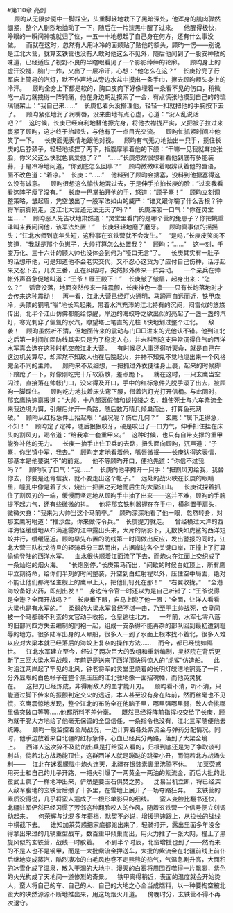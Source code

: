 #第110章 亮剑<br />    顾昀从无限梦魇中一脚踩空，头重脚轻地栽下了黑暗深处，他浑身的肌肉骤然绷紧，整个人剧烈地抽动了一下，随后在一片漆黑中醒了过来。    他醒得极快，睁眼的一瞬间神魂就归了位，一五一十地想起了自己身在何方，还有什么事没做。    而就在这时，忽然有人用冰冷的面颊贴了贴他的额头，顾昀一愣——别说是江北大营，就算玄铁营也没有人敢对他这么不见外，随后他闻到了一股安神散的味道，已经适应了视野不良的半瞎眼看见了一个影影绰绰的轮廓。    顾昀身上的虚汗没褪，脑门一炸，又出了一层冷汗，心想：“他怎么在这？”    长庚拧亮了行军床上简易的汽灯，默不作声地从旁边水盆中摸出一条手巾，擦去顾昀额头身上的冷汗。    顾昀全身上下都是软的，胸口皮肉下好像埋着一条看不见的伤口，稍微吃一点力就拽得一阵钝痛，他在身边胡乱摸索了一会，有点慌张地摸到自己的的琉璃镜架上：“我自己来……”    长庚低着头没搭理他，轻轻一扣就把他的手腕按下去了。    顾昀紧张地润了润嘴唇，没来由地有点心虚，心道：“没人乱说话吧？”    这时候，长庚已经麻利地替他擦完身，将他衣襟拢严实，又把被子拉过来裹紧了顾昀，这才终于抬起头，与他有了一点目光交流。    顾昀忙抓紧时间冲他笑了一下。    长庚面无表情地跟他对视。    顾昀有气无力地抽出一只手，揽住长庚的后脖颈子，轻轻地揉捏了两下，指腹摩挲着他的下颌：“干嘛一见我就耷拉张脸，你义父这么快就色衰爱弛了？”    “……”长庚忽然很想看看他到底有多能装蒜，于是冷冷地问道，“你到底怎么回事？”    顾昀微微眯着眼辨认着他的唇语，面不改色道：“着凉。”    长庚：“……”    他料到了顾昀会搪塞，没料到他搪塞得这么没有诚意。    顾昀很想这么愉快地混过去，于是伸手拍拍长庚的脸：“过来我看看这阵子瘦了没有。”    长庚一巴掌拍开他的手，怒道：“顾子熹！”    顾昀立刻调整策略，皱起眉，凭空皱出了一股军法如山的威严：“谁又跟你嚼了什么舌根？钟将军前脚刚走，这江北大营还无法无天了吗？”    长庚深吸一口气：“你在灵堂里……”    顾昀恶人先告状地肃然道：“灵堂里看门的是哪个营的兔崽子？你把姚重泽叫来我问问他，该军法处置！”    长庚轻轻地磨了磨牙。    顾昀真事似的摇摇头：“江北水师到底年头短，这种事在玄铁营就不会发生。”    “是吗，”长庚皮笑肉不笑道，“我就是那个兔崽子，大帅打算怎么处置我？”    顾昀：“……”    这一刻，千变万化、三十六计的顾大帅也没体会到何为“哑口无言”了。    长庚其实有一肚子的话想审他，可是知道他不会老实交代，又不忍心这货为了应付自己伤神，话浮起来又忍下去，几次三番，正在纠结时，突然帐外传来一阵异动。    一个亲兵在帅帐外声音急促地叫道：“王爷！雁王殿下！”    长庚皱了皱眉，起身出来：“怎么？”    话音没落，地面突然传来一阵震颤，长庚神色一凛——只有长炮落地时才会传来这种震动！    再一看，江北大营已经灯火通明，马蹄声自远而近，铁甲森冷，头顶的铜吼“嗡”地长鸣起来，带着水汽充沛的江北特有的沉闷，闷雷似的悠悠传出，北半个江山仿佛都能给惊醒，岸边的海蛟呼之欲出似的亮起了一盏一盏的汽灯，寒光刺穿了氤氲的水汽，瞭望塔上笔直的光柱飞快地划过整个江北。    敌袭！    顾昀虽然听不清，但地面传来的震动与门□□进来的光他认不错。他到江北之后第一时间加固防线其实只是为了稳定人心，并未料到这支异常沉得住气的西洋水军真会选在这种时机突袭江北大营。    有时候尽人事还得听天命，就是自己在这边机关算尽，却浑然不知敌人也在后院起火，并神不知鬼不觉地烧出来一个风格完全不同的主帅。    顾昀来不及细想，一把抓过外衣便往身上裹，起来的时候脚下踉跄了一下，好像刚吃完十斤软筋散，差点跪下。    就在这时，一只玄鹰当空闪过，直接落在帅帐门口，没来得及开口，手中的红标急件先脱手滚了出去，被顾昀一脚踩住。    顾昀吃力地扶着床头弯下腰，借着汽灯光打开信桶。与此同时，那玄鹰快速禀报道：“大帅，十八部落假借和谈投降之名，趋使死士与六车紫流金来我边境为饵，引爆后炸开一条路，随后数万精兵倾巢而出，打算鱼死网破。”    顾昀从红标急件上抬起眼：“战况呢？伤亡几何？”    玄鹰：“属下走得急，不知！”    顾昀定了定神，随后狠狠咬牙，硬是咬出了一口力气，伸手扣住挂在床头的割风刃，喝令道：“给我拿一套重甲来。”    这种时候，也只有自带支撑的重甲能弥补他的无力。    长庚一抬手止住卫兵的去路，扭头面向顾昀，沉声道：“子熹，你坐镇中军，我去。”    顾昀定定地看着他，嘴唇微抿——长庚认得这表情，那基本是他要说“不”的前兆。    他不等顾昀开口，便抢先道：“你信不过我吗？”    顾昀叹了口气：“我……”    长庚向他平摊开一只手：“把割风刃给我，我替你去，你要是还肯信我，就不要走出这个帐子。”    远处的战火映在长庚的眼睛里，瞳孔中像是着了火，烧出一把置之死地而后生的大梁江山。    长庚试探着抓住了割风刃的一端，缓慢而坚定地从顾昀手中抽了出来——这并不难，顾昀的手腕提不起力气，还有些微微的抖。    他将那玄铁利器握在在手中，横斜置于肩头，微微欠身：“我来为大帅当这个马前卒。”    顾昀深深地看了他一眼，忽然转身，对那玄鹰吩咐道：“推沙盘，你来做传令兵。”    长庚提刀就走。    曾经横过大洋的西洋海怪缓缓地从布满迷雾的江中露出头来，大片的阴影下，无数快如虎鲨的西洋短蛟并行，缓缓逼近。顾昀早先布置的防线第一时间做出反应，发出警报的同时，江北大营三队枕戈待旦的轻骑兵分三路而出，占据岸边各个关键口岸，正撞上了打算偷偷登陆的西洋水军。    血水很快顺着江面流了下去，而炮火在江面上交织成了一条灿烂的烟火海。    “长炮别停，”长庚策马而出，“间歇的时候白虹顶上，所有鹰甲立刻待命，给你们半刻的时间整装，升空到白虹射程以外，压住空中局面，绝对不能让他们那海怪主舰上的鹰甲上天，把他们钉死在那！”    “右翼收拢。”    “全港海蛟备好火药，即刻出发！”    身边传令官一时还以为是自己听错了：“王爷说得是全港？全面开战吗？”    长庚垂下眼，自马上睨了他一眼：“全面，让洋人看看大梁也是有水军的。”    柔弱的大梁水军曾经不堪一击，乃至于主帅战死，仓皇间被一个马都骑不利索的文官动手收拾，仓皇逃往北方。    一年前，水军七零八落的旧部同四方失去编制的同袍一起，组成一支杂得不能再杂的部队回到最初遭到耻辱的地方。很多陆军出身的人晕船，很多人一到了水面上根本找不着北，很多人难以应对大梁本就已经落后的海蛟上复杂的操作方法……    而今，都已经恍如隔世。    江北水军建立至今，经过了两次巨大的改组和重新编制，灵枢院在背后更新了三回大梁水军战舰，年前更是送来了西洋那快得惊人的“虎鲨”仿造船。    此时沿江两岸起了罕见的北风，钟老将军的灵堂里烧着的长明灯皎洁地照亮了一片，分外显眼的白色帐子在整个黑压压的江北驻地像一面招魂幡，而他英灵犹在。    这把刀已经炼成，非得用敌人的血才能开刃。    顾昀看不清，听不清，只能通过脚下传来的振颤判定交火的远近，本人甚至没有身在阵前，然而丝毫也不见慌，玄鹰震惊地发现，整个江北的布防全在他脑子里，哪里强哪里弱，敌人会挑哪里做突破口等等……他都所料不差分毫。    既然已经将阵前指挥权交给了长庚，顾昀就干脆大方地给了他毫无保留的全盘信任，一条指令也没有，江北三军随便他去统筹。    顾昀一般监控着全局战况，一边计算着各处紫流金与弹药分配情况。同时，他手边放着来自北疆的红标急件，心血已经兵分两路，落到了大梁全境上。    西洋人这次猝不及防的出兵是打给蛮人看的，归根到底还是为了争取谈判利益，倘若北方战场能顶住，这群西洋人就是蹦跶的跳梁小丑，而倘若北方战场失利——    江北在迷雾朦胧中炮火连天，北疆在银装素裹里沸腾不休。    加莱荧惑用死士和自己的儿子开路，一把火引爆了一两黄金一两油的紫流金，而后大批的北蛮武士疯了一样地冲出来，俨然是要玉石俱焚之势。    沈易当机立断，将已经深入敌军腹地的玄铁营后撤了十多里，在雪地上展开了一场夺路狂奔。    玄铁营的素质没得说，几乎将蛮人遛成了一根形单影只的细线。    蛮人变脸比翻书还快，北疆驻军俨然已经习惯了芳邻这种翻脸咬人的作风，随着玄铁营一个信号便立刻调动起来。    何荣辉与沈易多年搭档，默契不必说，增援迅速跟上，从拉长的战线中横截下去。    谁知加莱荧惑把家底都兜出来了，轻骑打开，露出里面多年没舍得拿出来过的几辆重型战车，数百重甲倾巢而出，用火力推了一张大网，撞上了黑旋风似的玄铁营，战线一时胶着。    不到半个时辰，北蛮增援也到了——然而来的不是人也不是钢甲，而是一大批紫流金押送车，大批的紫流金在北疆前线上前仆后继地变成蒸汽，酷烈凄冷的白毛风也卷不走熊熊的热气，气温急剧升高，大面积的冰雪化成了温泉，散入干涸的大地中，漫天的白雾将周围吞噬得一片飘渺，紫色的火光构成了天地间一道惨烈的奇景。    铁甲离得稍近，表面的温度就会开始烫人，蛮人将自己的车、自己的人、自己的大地之心全当成燃料，以一种要掏空被北蛮大的决然源源不断地推出来，用这场烟火开道。    傍晚时分，玄铁营不得不再次退守。